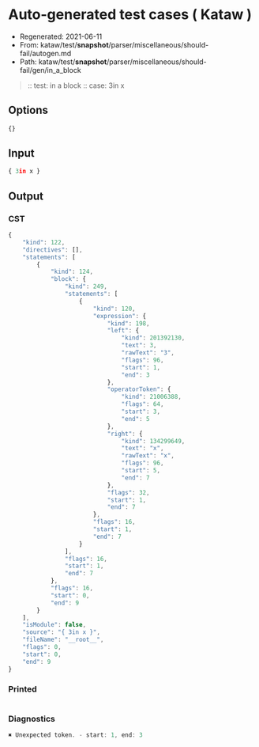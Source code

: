 # Auto-generated test cases ( Kataw )
- Regenerated: 2021-06-11
- From: kataw/test/__snapshot__/parser/miscellaneous/should-fail/autogen.md
- Path: kataw/test/__snapshot__/parser/miscellaneous/should-fail/gen/in_a_block
> :: test: in a block
> :: case: 3in x
## Options

`````js
{}
`````
## Input

`````js
{ 3in x }
`````
## Output

### CST

```javascript
{
    "kind": 122,
    "directives": [],
    "statements": [
        {
            "kind": 124,
            "block": {
                "kind": 249,
                "statements": [
                    {
                        "kind": 120,
                        "expression": {
                            "kind": 198,
                            "left": {
                                "kind": 201392130,
                                "text": 3,
                                "rawText": "3",
                                "flags": 96,
                                "start": 1,
                                "end": 3
                            },
                            "operatorToken": {
                                "kind": 21006388,
                                "flags": 64,
                                "start": 3,
                                "end": 5
                            },
                            "right": {
                                "kind": 134299649,
                                "text": "x",
                                "rawText": "x",
                                "flags": 96,
                                "start": 5,
                                "end": 7
                            },
                            "flags": 32,
                            "start": 1,
                            "end": 7
                        },
                        "flags": 16,
                        "start": 1,
                        "end": 7
                    }
                ],
                "flags": 16,
                "start": 1,
                "end": 7
            },
            "flags": 16,
            "start": 0,
            "end": 9
        }
    ],
    "isModule": false,
    "source": "{ 3in x }",
    "fileName": "__root__",
    "flags": 0,
    "start": 0,
    "end": 9
}
```

### Printed

```javascript

```

### Diagnostics

```javascript
✖ Unexpected token. - start: 1, end: 3

```

